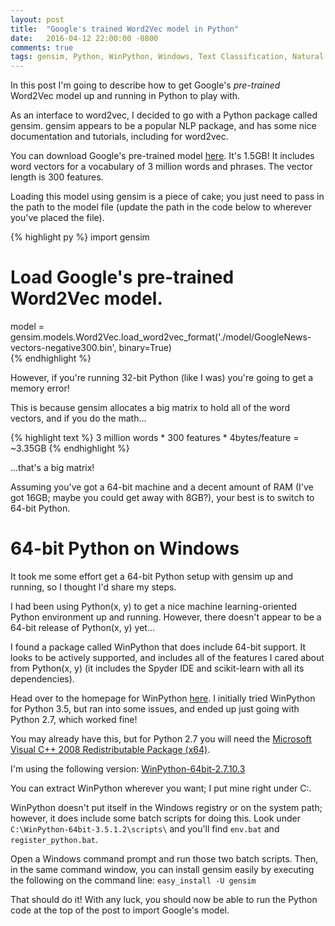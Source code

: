 ```yaml
---
layout: post
title:  "Google's trained Word2Vec model in Python"
date:   2016-04-12 22:00:00 -0800
comments: true
tags: gensim, Python, WinPython, Windows, Text Classification, Natural Language Processing
---
```


In this post I'm going to describe how to get Google's *pre-trained* Word2Vec model up and running in Python to play with. 

As an interface to word2vec, I decided to go with a Python package called gensim. gensim appears to be a popular NLP package, and has some nice documentation and tutorials, including for word2vec.

You can download Google's pre-trained model [here](https://drive.google.com/file/d/0B7XkCwpI5KDYNlNUTTlSS21pQmM/edit?usp=sharing "Google's pre-trained Word2Vec model"). It's 1.5GB! It includes word vectors for a vocabulary of 3 million words and phrases. The vector length is 300 features. 

Loading this model using gensim is a piece of cake; you just need to pass in the path to the model file (update the path in the code below to wherever you've placed the file).

{% highlight py %}
import gensim

# Load Google's pre-trained Word2Vec model.
model = gensim.models.Word2Vec.load_word2vec_format('./model/GoogleNews-vectors-negative300.bin', binary=True)  
{% endhighlight %}

However, if you're running 32-bit Python (like I was) you're going to get a memory error! 

This is because gensim allocates a big matrix to hold all of the word vectors, and if you do the math...

{% highlight text %}
3 million words * 300 features * 4bytes/feature = ~3.35GB
{% endhighlight %}

...that's a big matrix!

Assuming you've got a 64-bit machine and a decent amount of RAM (I've got 16GB; maybe you could get away with 8GB?), your best is to switch to 64-bit Python.

64-bit Python on Windows
========================
It took me some effort get a 64-bit Python setup with gensim up and running, so I thought I'd share my steps.

I had been using Python(x, y) to get a nice machine learning-oriented Python environment up and running. However, there doesn't appear to be a 64-bit release of Python(x, y) yet...

I found a package called WinPython that does include 64-bit support. It looks to be actively supported, and includes all of the features I cared about from Python(x, y) (it includes the Spyder IDE and scikit-learn with all its dependencies).

Head over to the homepage for WinPython [here](https://winpython.github.io/ "WinPython homepage"). I initially tried WinPython for Python 3.5, but ran into some issues, and ended up just going with Python 2.7, which worked fine!

You may already have this, but for Python 2.7 you will need the [Microsoft Visual C++ 2008 Redistributable Package (x64)](https://www.microsoft.com/en-us/download/details.aspx?id=15336 "VS C++ 2008 Redistributable").

I'm using the following version: [WinPython-64bit-2.7.10.3](https://sourceforge.net/projects/winpython/files/WinPython_2.7/2.7.10.3/WinPython-64bit-2.7.10.3.exe/download "Download on SourceForge")

You can extract WinPython wherever you want; I put mine right under C:\.

WinPython doesn't put itself in the Windows registry or on the system path; however, it does include some batch scripts for doing this. Look under `C:\WinPython-64bit-3.5.1.2\scripts\` and you'll find `env.bat` and `register_python.bat`.

Open a Windows command prompt and run those two batch scripts. Then, in the same command window, you can install gensim easily by executing the following on the command line: `easy_install -U gensim`

That should do it! With any luck, you should now be able to run the Python code at the top of the post to import Google's model.
